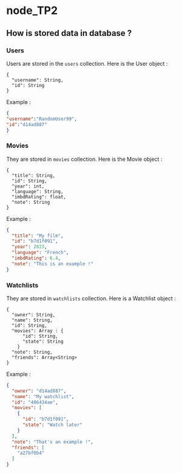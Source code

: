 # node_TP2

## How is stored data in database ?

### Users
Users are stored in the `users` collection.
Here is the User object :

```
{
  "username": String,
  "id": String
}
```

Example :
```JSON
{
"username":"RandomUser99",
"id":"d14ad887"
}
```

### Movies
They are stored in `movies` collection.
Here is the Movie object :

```
{
  "title": String,
  "id": String,
  "year": int,
  "language": String,
  "imbdRating": float,
  "note": String
}
```

Example :
```JSON
{
  "title": "My film",
  "id": "b7d1f091",
  "year": 2023,
  "language": "French",
  "imbdRating": 6.4,
  "note": "This is an example !"
}
```

### Watchlists
They are stored in `watchlists` collection.
Here is a Watchlist object :

```
{
  "owner": String,
  "name": String,
  "id": String,
  "movies": Array : {
      "id": String,
      "state": String
    }
  "note": String,
  "friends": Array<String>
}
```

Example :
```JSON
{
  "owner": "d14ad887",
  "name": "My watchlist",
  "id": "406434ae",
  "movies": [
    {
      "id": "b7d1f091",
      "state": "Watch later"
    }
  ],
  "note": "That's an example !",
  "friends": [
    "a27bf0b4"
  ]
}
```
